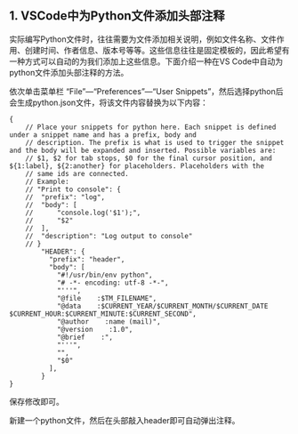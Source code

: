 

## 1. VSCode中为Python文件添加头部注释

实际编写Python文件时，往往需要为文件添加相关说明，例如文件名称、文件作用、创建时间、作者信息、版本号等等。这些信息往往是固定模板的，因此希望有一种方式可以自动的为我们添加上这些信息。下面介绍一种在VS Code中自动为python文件添加头部注释的方法。

依次单击菜单栏 “File”—“Preferences”—“User Snippets”，然后选择python后会生成python.json文件，将该文件内容替换为以下内容：

```text
{
	// Place your snippets for python here. Each snippet is defined under a snippet name and has a prefix, body and 
	// description. The prefix is what is used to trigger the snippet and the body will be expanded and inserted. Possible variables are:
	// $1, $2 for tab stops, $0 for the final cursor position, and ${1:label}, ${2:another} for placeholders. Placeholders with the 
	// same ids are connected.
	// Example:
	// "Print to console": {
	// 	"prefix": "log",
	// 	"body": [
	// 		"console.log('$1');",
	// 		"$2"
	// 	],
	// 	"description": "Log output to console"
	// }
		"HEADER": {
		  "prefix": "header",
		  "body": [
			"#!/usr/bin/env python",
			"# -*- encoding: utf-8 -*-",
			"'''",
			"@file    :$TM_FILENAME",
			"@data    :$CURRENT_YEAR/$CURRENT_MONTH/$CURRENT_DATE $CURRENT_HOUR:$CURRENT_MINUTE:$CURRENT_SECOND",
			"@author    :name (mail)",
			"@version    :1.0",
			"@brief    :",
			"'''",
			"",
			"$0"
		  ],
		}
}
```

保存修改即可。

新建一个python文件，然后在头部敲入header即可自动弹出注释。